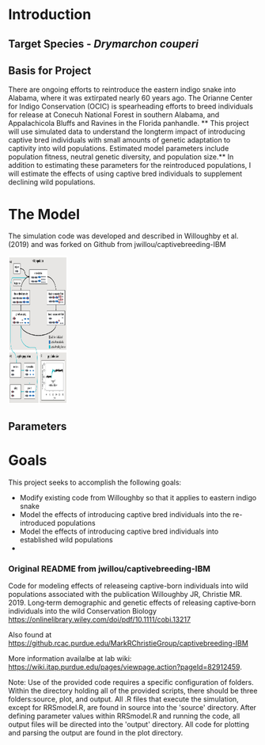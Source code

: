 # Introduction

## Target Species - *Drymarchon couperi*

## Basis for Project

There are ongoing efforts to reintroduce the eastern indigo snake into Alabama, where it was extirpated nearly 60 years ago.
The Orianne Center for Indigo Conservation (OCIC) is spearheading efforts to breed individuals for release at Conecuh National Forest in southern Alabama, and Appalachicola Bluffs and Ravines in the Florida panhandle.
** This project will use simulated data to understand the longterm impact of introducing captive bred individuals with small amounts of genetic adaptation to captivity into wild populations. Estimated model parameters include population fitness, neutral genetic diversity, and population size.**
In addition to estimating these parameters for the reintroduced populations, I will estimate the effects of using captive bred individuals to supplement declining wild populations.

# The Model

The simulation code was developed and described in Willoughby et al. (2019) and was forked on Github from jwillou/captivebreeding-IBM

<img src = "figures/model-schematic.png" width="120" height="300">

## Parameters

# Goals

This project seeks to accomplish the following goals:

- Modify existing code from Willoughby so that it applies to eastern indigo snake 
- Model the effects of introducing captive bred individuals into the re-introduced populations
- Model the effects of introducing captive bred individuals into established wild populations
- 

### Original README from jwillou/captivebreeding-IBM

Code for modeling effects of releaseing captive-born individuals into wild populations associated with the publication Willoughby JR, Christie MR. 2019. Long‐term demographic and genetic effects of releasing captive‐born individuals into the wild Conservation Biology https://onlinelibrary.wiley.com/doi/pdf/10.1111/cobi.13217

Also found at https://github.rcac.purdue.edu/MarkRChristieGroup/captivebreeding-IBM

More information availalbe at lab wiki: https://wiki.itap.purdue.edu/pages/viewpage.action?pageId=82912459.

Note: Use of the provided code requires a specific configuration of folders. Within the directory holding all of the provided scripts, there should be three folders:source, plot, and output. All .R files that execute the simulation, except for RRSmodel.R, are found in source into the 'source' directory. After defining parameter values within RRSmodel.R and running the code, all output files will be directed into the 'output' directory. All code for plotting and parsing the output are found in the plot directory.